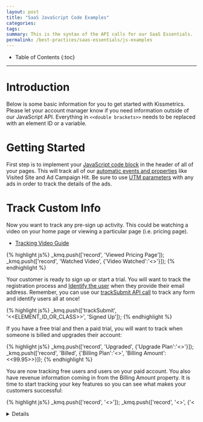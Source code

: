 ```yaml
---
layout: post
title: "SaaS JavaScript Code Examples"
categories:
tags:
summary: This is the syntax of the API calls for our SaaS Essentials.
permalink: /best-practices/saas-essentials/js-examples
---
```

* Table of Contents
{:toc}
* * *

# Introduction

Below is some basic information for you to get started with Kissmetrics. Please let your account manager know if you need information outside of our JavaScript API. Everything in `<<double brackets>>` needs to be replaced with an element ID or a variable.

# Getting Started

First step is to implement your [JavaScript code block][js-code-block] in the header of all of your pages. This will track all of our [automatic events and properties][auto-tracked-events] like Visited Site and Ad Campaign Hit. Be sure to use [UTM parameters][utm] with any ads in order to track the details of the ads.

# Track Custom Info

Now you want to track any pre-sign up activity. This could be watching a video on your home page or viewing a particular page (i.e. pricing page).

* [Tracking Video Guide][tracking-videos]

{% highlight js%}
_kmq.push(['record', 'Viewed Pricing Page']);
_kmq.push(['record', 'Watched Video', {'Video Watched':'<<Yes>>'}]);
{% endhighlight %}

Your customer is ready to sign up or start a trial. You will want to track the registration process and [Identify the user][identities-intro] when they provide their email address. Remember, you can use our [trackSubmit API call][trackSubmit] to track any form and identify users all at once!

{% highlight js%}
_kmq.push(['trackSubmit', '<<ELEMENT_ID_OR_CLASS>>', 'Signed Up']);
{% endhighlight %}

If you have a free trial and then a paid trial, you will want to track when someone is billed and upgrades their account:

{% highlight js%}
_kmq.push(['record', 'Upgraded', {'Upgrade Plan':'<<Pro>>'}]);
_kmq.push(['record', 'Billed', {'Billing Plan':'<<Pro>>', 'Billing Amount':<<99.95>>}]);
{% endhighlight %}

You are now tracking free users and users on your paid account. You also have revenue information coming in from the Billing Amount property. It is time to start tracking your key features so you can see what makes your customers successful:

{% highlight js%}
_kmq.push(['record', '<<Your Key Action>>']);
_kmq.push(['record', '<<Your Other Key Action>>', {'<<Details of Key Action>>':'<<Value>>'}]);
{% endhighlight %}

If you have any element or button you want to track, you can use our [trackClick API call][trackClick]. Here is an example of someone clicking on the Invite button.

{% highlight js%}
_kmq.push(['trackClick', '<<ELEMENT_ID_OR_CLASS>>', 'Invite Friends Clicked']);
{% endhighlight %}

# Identifying Your Users

Finally, if you were not able to identify your user when they signed up with our `trackSubmit` call (example above), you can use our `identify` call and manually ID the customer:

{% highlight js%}
_kmq.push(['identify', '<<bob@bob.com>>']);
{% endhighlight %}

# Integrations

Be sure to look at our [integration page][integration] to see if you can easily pass us in information from your other tools. [Mailchimp][mailchimp], [Optimizely][optimizely] and [VWO][vwo] are the most popular tools we integrate with.

# Troubleshooting

You will need to use our [Live Stream][testing-with-live] or your [browser’s developer tools][testing-with-browser] to make sure the events and properties are coming in correctly. You do not need to wait the 2 hours to see if the information is correct. This will speed up your implementation tremendously.


[saas-essentials]: /best-practices/saas-essentials
[js-identities]: /apis/javascript/javascript-identities
[js-lib]: /apis/javascript
[auto-tracked-events]: /apis/javascript/#events-automatically-tracked
[js-code-block]: /apis/javascript/#setup
[trackSubmit]: /apis/javascript/#tracking-forms---tracksubmit
[trackClick]: /apis/javascript/#tracking-clicks---trackclick
[utm]: /integrations/utm-variables
[tracking-videos]: /how-tos/tracking-video
[identities-intro]: /getting-started/understanding-identities
[integration]: /integrations
[mailchimp]: /integrations/mailchimp
[optimizely]: /integrations/optimizely
[vwo]: /integrations/vwo
[testing-with-live]: /getting-started/testing-km/#using-kissmetrics-live
[testing-with-browser]: /getting-started/testing-km/#examine-network-activity
